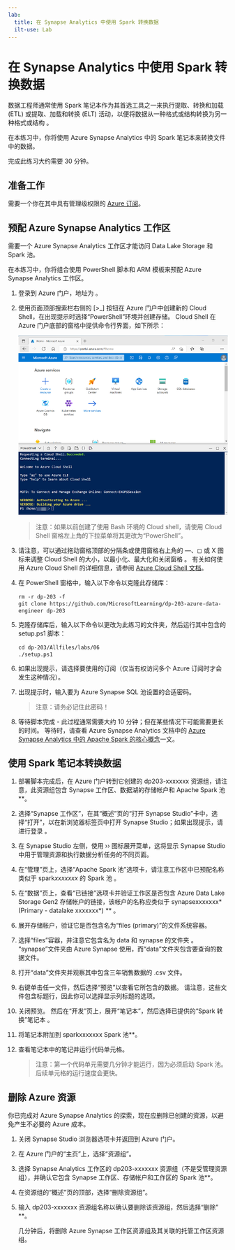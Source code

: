 ```yaml
---
lab:
  title: 在 Synapse Analytics 中使用 Spark 转换数据
  ilt-use: Lab
---
```


# 在 Synapse Analytics 中使用 Spark 转换数据

数据工程师通常使用 Spark 笔记本作为其首选工具之一来执行提取、转换和加载 (ETL) 或提取、加载和转换 (ELT) 活动，以便将数据从一种格式或结构转换为另一种格式或结构  。

在本练习中，你将使用 Azure Synapse Analytics 中的 Spark 笔记本来转换文件中的数据。

完成此练习大约需要 30 分钟。

## 准备工作

需要一个你在其中具有管理级权限的 [Azure 订阅](https://azure.microsoft.com/free)。

## 预配 Azure Synapse Analytics 工作区

需要一个 Azure Synapse Analytics 工作区才能访问 Data Lake Storage 和 Spark 池。

在本练习中，你将组合使用 PowerShell 脚本和 ARM 模板来预配 Azure Synapse Analytics 工作区。

1. 登录到 Azure 门户，地址为 [](https://portal.azure.com)。
2. 使用页面顶部搜索栏右侧的 [\>_] 按钮在 Azure 门户中创建新的 Cloud Shell，在出现提示时选择“PowerShell”环境并创建存储。 Cloud Shell 在 Azure 门户底部的窗格中提供命令行界面，如下所示：

    ![具有 Cloud Shell 窗格的 Azure 门户](./images/cloud-shell.png)

    > 注意：如果以前创建了使用 Bash 环境的 Cloud shell，请使用 Cloud Shell 窗格左上角的下拉菜单将其更改为“PowerShell”。

3. 请注意，可以通过拖动窗格顶部的分隔条或使用窗格右上角的 &#8212;、&#9723; 或 X 图标来调整 Cloud Shell 的大小，以最小化、最大化和关闭窗格  。 有关如何使用 Azure Cloud Shell 的详细信息，请参阅 [Azure Cloud Shell 文档](https://docs.microsoft.com/azure/cloud-shell/overview)。

4. 在 PowerShell 窗格中，输入以下命令以克隆此存储库：

    ```
    rm -r dp-203 -f
    git clone https://github.com/MicrosoftLearning/dp-203-azure-data-engineer dp-203
    ```

5. 克隆存储库后，输入以下命令以更改为此练习的文件夹，然后运行其中包含的 setup.ps1 脚本：

    ```
    cd dp-203/Allfiles/labs/06
    ./setup.ps1
    ```

6. 如果出现提示，请选择要使用的订阅（仅当有权访问多个 Azure 订阅时才会发生这种情况）。
7. 出现提示时，输入要为 Azure Synapse SQL 池设置的合适密码。

    > 注意：请务必记住此密码！

8. 等待脚本完成 - 此过程通常需要大约 10 分钟；但在某些情况下可能需要更长的时间。 等待时，请查看 Azure Synapse Analytics 文档中的 [Azure Synapse Analytics 中的 Apache Spark 的核心概念](https://learn.microsoft.com/azure/synapse-analytics/spark/apache-spark-concepts)一文。

## 使用 Spark 笔记本转换数据

1. 部署脚本完成后，在 Azure 门户转到它创建的 dp203-xxxxxxx 资源组，请注意，此资源组包含 Synapse 工作区、数据湖的存储帐户和 Apache Spark 池**。
2. 选择“Synapse 工作区”，在其“概述”页的“打开 Synapse Studio”卡中，选择“打开”，以在新浏览器标签页中打开 Synapse Studio；如果出现提示，请进行登录  。
3. 在 Synapse Studio 左侧，使用 &rsaquo;&rsaquo; 图标展开菜单，这将显示 Synapse Studio 中用于管理资源和执行数据分析任务的不同页面。
4. 在“管理”页上，选择“Apache Spark 池”选项卡，请注意工作区中已预配名称类似于 spark*xxxxxxx* 的 Spark 池  。
5. 在“数据”页上，查看“已链接”选项卡并验证工作区是否包含 Azure Data Lake Storage Gen2 存储帐户的链接，该帐户的名称应类似于 synapsexxxxxxx* (Primary - datalake xxxxxxx*) ** 。
6. 展开存储帐户，验证它是否包含名为“files (primary)”的文件系统容器。
7. 选择“files”容器，并注意它包含名为 data 和 synapse 的文件夹  。 “synapse”文件夹由 Azure Synapse 使用，而“data”文件夹包含要查询的数据文件。
8. 打开“data”文件夹并观察其中包含三年销售数据的 .csv 文件。
9. 右键单击任一文件，然后选择“预览”以查看它所包含的数据。 请注意，这些文件包含标题行，因此你可以选择显示列标题的选项。
10. 关闭预览。 然后在“开发”页上，展开“笔记本”，然后选择已提供的“Spark 转换”笔记本  。
11. 将笔记本附加到 sparkxxxxxxx Spark 池**。
12. 查看笔记本中的笔记并运行代码单元格。

    > 注意：第一个代码单元需要几分钟才能运行，因为必须启动 Spark 池。 后续单元格的运行速度会更快。

## 删除 Azure 资源

你已完成对 Azure Synapse Analytics 的探索，现在应删除已创建的资源，以避免产生不必要的 Azure 成本。

1. 关闭 Synapse Studio 浏览器选项卡并返回到 Azure 门户。
2. 在 Azure 门户的“主页”上，选择“资源组”。
3. 选择 Synapse Analytics 工作区的 dp203-xxxxxxx 资源组（不是受管理资源组），并确认它包含 Synapse 工作区、存储帐户和工作区的 Spark 池**。
4. 在资源组的“概述”页的顶部，选择“删除资源组”。
5. 输入 dp203-xxxxxxx 资源组名称以确认要删除该资源组，然后选择“删除” **。

    几分钟后，将删除 Azure Synapse 工作区资源组及其关联的托管工作区资源组。
